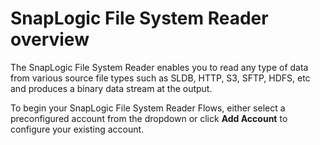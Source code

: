 # SnapLogic File System Reader overview

The SnapLogic File System Reader enables you to read any type of data from various source file types such as SLDB, HTTP, S3, SFTP, HDFS, etc and produces a binary data stream at the output.

To begin your SnapLogic File System Reader Flows, either select a preconfigured account from the dropdown or click **Add Account** to configure your existing account.

